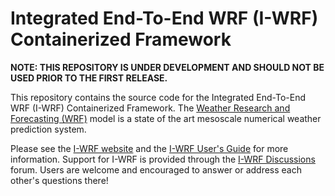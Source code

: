 Integrated End-To-End WRF (I-WRF) Containerized Framework
=========================================================

**NOTE: THIS REPOSITORY IS UNDER DEVELOPMENT AND SHOULD NOT BE USED PRIOR TO THE FIRST RELEASE.**

This repository contains the source code for the Integrated End-To-End WRF (I-WRF) Containerized Framework.
The [Weather Research and Forecasting (WRF)](https://www.mmm.ucar.edu/models/wrf) model is a state of the art mesoscale numerical weather prediction system.

Please see the [I-WRF website](https://i-wrf.org) and the [I-WRF User's Guide](https://i-wrf.readthedocs.io) for more information. Support for I-WRF is provided through the [I-WRF Discussions](https://github.com/NCAR/i-wrf/discussions) forum. Users are welcome and encouraged to answer or address each other's questions there!
